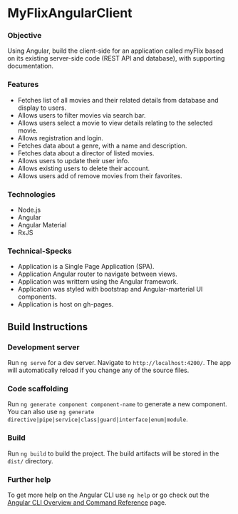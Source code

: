 # MyFlixAngularClient

### Objective

Using Angular, build the client-side for an application called myFlix based on
its existing server-side code (REST API and database), with supporting
documentation.

### Features

- Fetches list of all movies and their related details from database and display to users.
- Allows users to filter movies via search bar.
- Allows users select a movie to view details relating to the selected movie.
- Allows registration and login.
- Fetches data about a genre, with a name and description.
- Fetches data about a director of listed movies.
- Allows users to update their user info.
- Allows existing users to delete their account.
- Allows users add of remove movies from their favorites.

### Technologies

- Node.js
- Angular
- Angular Material
- RxJS

### Technical-Specks

- Application is a Single Page Application (SPA).
- Application Angular router to navigate between views.
- Application was writtern using the Angular framework.
- Application was styled with bootstrap and Angular-marterial UI components.
- Application is host on gh-pages.

## Build Instructions

### Development server

Run `ng serve` for a dev server. Navigate to `http://localhost:4200/`. The app will automatically reload if you change any of the source files.

### Code scaffolding

Run `ng generate component component-name` to generate a new component. You can also use `ng generate directive|pipe|service|class|guard|interface|enum|module`.

### Build

Run `ng build` to build the project. The build artifacts will be stored in the `dist/` directory.

### Further help

To get more help on the Angular CLI use `ng help` or go check out the [Angular CLI Overview and Command Reference](https://angular.io/cli) page.
